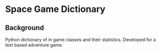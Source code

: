 # Space Game Dictionary
## Background
Python dictionary of in game classes and their statistics. Developed for a text based adventure game.
